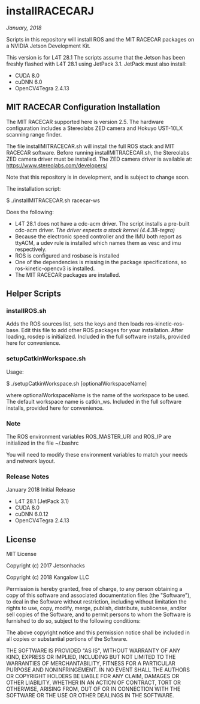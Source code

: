 # installRACECARJ
<em>January, 2018</em>

Scripts in this repository will install ROS and the MIT RACECAR packages on a NVIDIA Jetson Development Kit.

This version is for L4T 28.1
The scripts assume that the Jetson has been freshly flashed with L4T 28.1 using JetPack 3.1.
JetPack must also install:
<ul>
<li>CUDA 8.0</li>
<li>cuDNN 6.0</li>
<li>OpenCV4Tegra 2.4.13</li>
</ul>

<h2>MIT RACECAR Configuration Installation</h2>

The MIT RACECAR supported here is version 2.5. The hardware configuration includes a Stereolabs ZED camera and Hokuyo UST-10LX scanning range finder. 

The file installMITRACECAR.sh will install the full ROS stack and MIT RACECAR software. Before running installMITRACECAR.sh, the Stereolabs ZED camera driver must be installed. The ZED camera driver is available at: https://www.stereolabs.com/developers/

Note that this repository is in development, and is subject to change soon.

The installation script:

$ ./installMITRACECAR.sh racecar-ws

Does the following:

<ul>
<li>L4T 28.1 does not have a cdc-acm driver. The script installs a pre-built cdc-acm driver. <em>The driver expects a stock kernel (4.4.38-tegra)</em></li>
<li>Because the electronic speed controller and the IMU both report as ttyACM, a udev rule is installed which names them as vesc and imu respectively.</li>
<li>ROS is configured and rosbase is installed</li>
<li>One of the dependencies is missing in the package specifications, so ros-kinetic-opencv3 is installed.</li>
<li>The MIT RACECAR packages are installed.</li>
</ul> 

<h2>Helper Scripts</h2>
<h3>installROS.sh</h3>
Adds the ROS sources list, sets the keys and then loads ros-kinetic-ros-base. Edit this file to add other ROS packages for your installation. After loading, rosdep is initialized. Included in the full software installs, provided here for convenience.

<h3>setupCatkinWorkspace.sh</h3>
Usage:

$ ./setupCatkinWorkspace.sh [optionalWorkspaceName]

where optionalWorkspaceName is the name of the workspace to be used. The default workspace name is catkin_ws. Included in the full software installs, provided here for convenience.



### Note
The ROS environment variables ROS_MASTER_URI and ROS_IP are initialized in the file ~/.bashrc

You will need to modify these environment variables to match your needs and network layout.

### Release Notes
January 2018
Initial Release
* L4T 28.1 (JetPack 3.1)
* CUDA 8.0
* cuDNN 6.0.12
* OpenCV4Tegra 2.4.13


## License
MIT License

Copyright (c) 2017 Jetsonhacks

Copyright (c) 2018 Kangalow LLC

Permission is hereby granted, free of charge, to any person obtaining a copy
of this software and associated documentation files (the "Software"), to deal
in the Software without restriction, including without limitation the rights
to use, copy, modify, merge, publish, distribute, sublicense, and/or sell
copies of the Software, and to permit persons to whom the Software is
furnished to do so, subject to the following conditions:

The above copyright notice and this permission notice shall be included in all
copies or substantial portions of the Software.

THE SOFTWARE IS PROVIDED "AS IS", WITHOUT WARRANTY OF ANY KIND, EXPRESS OR
IMPLIED, INCLUDING BUT NOT LIMITED TO THE WARRANTIES OF MERCHANTABILITY,
FITNESS FOR A PARTICULAR PURPOSE AND NONINFRINGEMENT. IN NO EVENT SHALL THE
AUTHORS OR COPYRIGHT HOLDERS BE LIABLE FOR ANY CLAIM, DAMAGES OR OTHER
LIABILITY, WHETHER IN AN ACTION OF CONTRACT, TORT OR OTHERWISE, ARISING FROM,
OUT OF OR IN CONNECTION WITH THE SOFTWARE OR THE USE OR OTHER DEALINGS IN THE
SOFTWARE.


